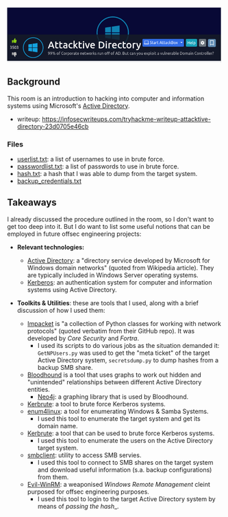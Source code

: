 
<a href="https://tryhackme.com/room/attacktivedirectory" target="_blank"><img src="./banner.png" width="500px" /></a>

## Background

This room is an introduction to hacking into computer and information systems using Microsoft's [Active Directory](https://learn.microsoft.com/en-us/windows-server/identity/ad-ds/get-started/virtual-dc/active-directory-domain-services-overview).

* writeup: https://infosecwriteups.com/tryhackme-writeup-attacktive-directory-23d0705e46cb

### Files

* [userlist.txt](./materials/userlist.txt): a list of usernames to use in brute force.
* [passwordlist.txt](./materials/passwordlist.txt): a list of passwords to use in brute force.
* [hash.txt](./materials/hash.txt): a hash that I was able to dump from the target system.
* [backup_credentials.txt](./materials/backup_credentials.txt)

## Takeaways

I already discussed the procedure outlined in the room, so I don't want to get too deep into it. But I do want to list some useful notions that can be employed in future offsec engineering projects:

* __Relevant technologies:__
    * [Active Directory](https://en.wikipedia.org/wiki/Active_Directory): a "directory service developed by Microsoft for Windows domain networks" (quoted from Wikipedia article). They are typically included in Windows Server operating systems.
    * [Kerberos](https://www.techtarget.com/searchsecurity/definition/Kerberos): an authentication system for computer and information systems using Active Directory.

* __Toolkits & Utilities__: these are tools that I used, along with a brief discussion of how I used them:
    * [Impacket](https://github.com/fortra/impacket) is "a collection of Python classes for working with network protocols" (quoted verbatim from their GitHub repo). It was developed by _Core Security_ and _Fortra_.
        * I used its scripts to do various jobs as the situation demanded it: ``GetNPUsers.py`` was used to get the "meta ticket" of the target Active Directory system, ``secretsdump.py`` to dump hashes from a backup SMB share.
    * [Bloodhound](https://github.com/BloodHoundAD/BloodHound) is a tool that uses graphs to work out hidden and "unintended" relationships between different Active Directory entities.
        * [Neo4j](https://neo4j.com/product/neo4j-graph-database/): a graphing library that is used by Bloodhound.
    * [Kerbrute](https://github.com/ropnop/kerbrute/releases): a tool to brute force Kerberos systems.
    * [enum4linux](https://www.kali.org/tools/enum4linux/): a tool for enumerating Windows & Samba Systems.
        * I used this tool to enumerate the target system and get its domain name.
    * [Kerbrute](https://github.com/ropnop/kerbrute): a tool that can be used to brute force Kerberos systems.
        * I used this tool to enumerate the users on the Active Directory target system.
    * [smbclient](https://www.samba.org/samba/docs/current/man-html/smbclient.1.html): utility to access SMB servies.
        * I used this tool to connect to SMB shares on the target system and download useful information (s.a. backup configurations) from them.
    * [Evil-WinRM](https://github.com/Hackplayers/evil-winrm): a weaponised _Windows Remote Management_ cleint purposed for offsec engineering purposes.
        * I used this tool to login to the target Active Directory system by means of _passing the hash__.


